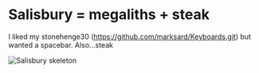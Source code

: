 # Salisbury = megaliths + steak
I liked my stonehenge30 (https://github.com/marksard/Keyboards.git) but wanted a spacebar. Also...steak

![Salisbury skeleton](https://user-images.githubusercontent.com/69826495/145126343-db91c2a9-e13d-41af-9d0e-a0359bccc93a.jpeg)
